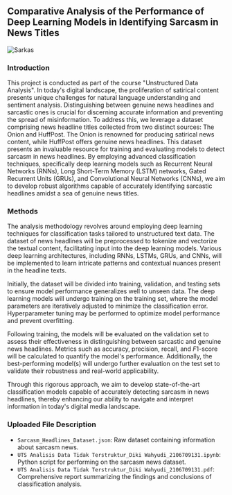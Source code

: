## Comparative Analysis of the Performance of Deep Learning Models in Identifying Sarcasm in News Titles

![Sarkas](https://encrypted-tbn0.gstatic.com/images?q=tbn:ANd9GcSCO7rrr-2vFfGBwy6SkvB_16nY8ijWT-S_APCSCy5i9g&s)

### Introduction
This project is conducted as part of the course "Unstructured Data Analysis". In today's digital landscape, the proliferation of satirical content presents unique challenges for natural language understanding and sentiment analysis. Distinguishing between genuine news headlines and sarcastic ones is crucial for discerning accurate information and preventing the spread of misinformation. To address this, we leverage a dataset comprising news headline titles collected from two distinct sources: The Onion and HuffPost. The Onion is renowned for producing satirical news content, while HuffPost offers genuine news headlines. This dataset presents an invaluable resource for training and evaluating models to detect sarcasm in news headlines. By employing advanced classification techniques, specifically deep learning models such as Recurrent Neural Networks (RNNs), Long Short-Term Memory (LSTM) networks, Gated Recurrent Units (GRUs), and Convolutional Neural Networks (CNNs), we aim to develop robust algorithms capable of accurately identifying sarcastic headlines amidst a sea of genuine news titles.

### Methods
The analysis methodology revolves around employing deep learning techniques for classification tasks tailored to unstructured text data. The dataset of news headlines will be preprocessed to tokenize and vectorize the textual content, facilitating input into the deep learning models. Various deep learning architectures, including RNNs, LSTMs, GRUs, and CNNs, will be implemented to learn intricate patterns and contextual nuances present in the headline texts.

Initially, the dataset will be divided into training, validation, and testing sets to ensure model performance generalizes well to unseen data. The deep learning models will undergo training on the training set, where the model parameters are iteratively adjusted to minimize the classification error. Hyperparameter tuning may be performed to optimize model performance and prevent overfitting.

Following training, the models will be evaluated on the validation set to assess their effectiveness in distinguishing between sarcastic and genuine news headlines. Metrics such as accuracy, precision, recall, and $F1$-score will be calculated to quantify the model's performance. Additionally, the best-performing model(s) will undergo further evaluation on the test set to validate their robustness and real-world applicability.

Through this rigorous approach, we aim to develop state-of-the-art classification models capable of accurately detecting sarcasm in news headlines, thereby enhancing our ability to navigate and interpret information in today's digital media landscape.

### Uploaded File Description
- `Sarcasm_Headlines_Dataset.json`: Raw dataset containing information about sarcasm news.
- `UTS Analisis Data Tidak Terstruktur_Diki Wahyudi_2106709131.ipynb`: Python script for performing on the sarcasm news dataset.
- `UTS Analisis Data Tidak Terstruktur_Diki Wahyudi_2106709131.pdf`: Comprehensive report summarizing the findings and conclusions of classification analysis.
